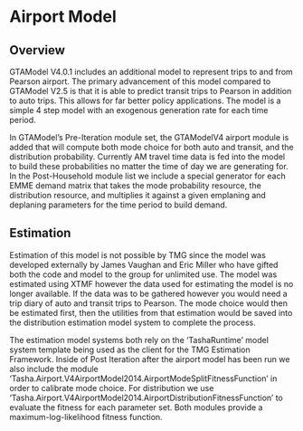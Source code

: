 # Airport Model

## Overview
GTAModel V4.0.1 includes an additional model to represent trips to and from Pearson airport.  The primary advancement of this model compared to GTAModel V2.5 is that it is able to predict transit trips to Pearson in addition to auto trips.  This allows for far better policy applications.  The model is a simple 4 step model with an exogenous generation rate for each time period.

In GTAModel’s Pre-Iteration module set, the GTAModelV4 airport module is added that will compute both mode choice for both auto and transit, and the distribution probability.  Currently AM travel time data is fed into the model to build these probabilities no matter the time of day we are generating for.  In the Post-Household module list we include a special generator for each EMME demand matrix that takes the mode probability resource, the distribution resource, and multiplies it against a given emplaning and deplaning parameters for the time period to build demand. 

## Estimation

Estimation of this model is not possible by TMG since the model was developed externally by James Vaughan and Eric Miller who have gifted both the code and model to the group for unlimited use.  The model was estimated using XTMF however the data used for estimating the model is no longer available.  If the data was to be gathered however you would need a trip diary of auto and transit trips to Pearson.  The mode choice would then be estimated first, then the utilities from that estimation would be saved into the distribution estimation model system to complete the process.

The estimation model systems both rely on the ‘TashaRuntime’ model system template being used as the client for the TMG Estimation Framework.  Inside of Post Iteration after the airport model has been run we also include the module ‘Tasha.Airport.V4AirportModel2014.AirportModeSplitFitnessFunction’ in order to calibrate mode choice.  For distribution we use ‘Tasha.Airport.V4AirportModel2014.AirportDistributionFitnessFunction’ to evaluate the fitness for each parameter set.  Both modules provide a maximum-log-likelihood fitness function.
